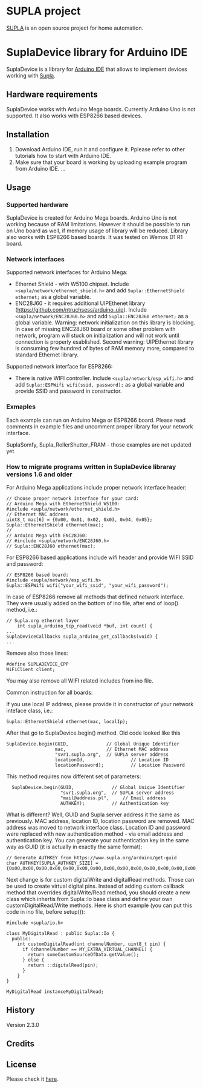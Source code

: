 # SUPLA project

[SUPLA](https://www.supla.org) is an open source project for home automation. 

# SuplaDevice library for Arduino IDE

SuplaDevice is a library for [Arduino IDE](https://www.arduino.cc/en/main/software) that allows to implement devices working with [Supla](https://www.supla.org).

## Hardware requirements

SuplaDevice works with Arduino Mega boards. Currently Arduino Uno is not supported.
It also works with ESP8266 based devices.

## Installation

1. Download Arduino IDE, run it and configure it. Pplease refer to other tutorials how to start with Arduino IDE.
2. Make sure that your board is working by uploading example program from Arduino IDE.
... 

## Usage

### Supported hardware
SuplaDevice is created for Arduino Mega boards. Arduino Uno is not working because of RAM limitations. However it should be possible to run on Uno board as well, 
            if memory usage of library will be reduced.
Library also works with ESP8266 based boards. It was tested on Wemos D1 R1 board.

### Network interfaces
Supported network interfaces for Arduino Mega:
* Ethernet Shield - with W5100 chipset. Include `<supla/network/ethernet_shield.h>` and add `Supla::EthernetShield ethernet;` as a global variable.
* ENC28J60 - it requires additional UIPEthenet library (https://github.com/ntruchsess/arduino_uip). Include `<supla/network/ENC28J60.h>` and 
add `Supla::ENC28J60 ethernet;` as a global variable. Warning: network initialization on this library is blocking. In case of missing ENC28J60 board
or some other problem with network, program will stuck on initialization and will not work until connection is properly esablished.
Second warning: UIPEthernet library is consuming few hundred of bytes of RAM memory more, compared to standard Ethernet library. 

Supported network interface for ESP8266:
* There is native WIFI controller. Include `<supla/network/esp_wifi.h>` and add `Supla::ESPWifi wifi(ssid, password);` as a global variable and provide SSID
and password in constructor.

### Exmaples

Each example can run on Arduino Mega or ESP8266 board. Please read comments in example files and uncomment proper library for your network interface.

SuplaSomfy, Supla_RollerShutter_FRAM - those examples are not updated yet.

### How to migrate programs written in SuplaDevice libraray versions 1.6 and older

For Arduino Mega applications include proper network interface header:
```
// Choose proper network interface for your card:
// Arduino Mega with EthernetShield W5100:
#include <supla/network/ethernet_shield.h>
// Ethernet MAC address
uint8_t mac[6] = {0x00, 0x01, 0x02, 0x03, 0x04, 0x05};
Supla::EthernetShield ethernet(mac);
//
// Arduino Mega with ENC28J60:
// #include <supla/network/ENC28J60.h>
// Supla::ENC28J60 ethernet(mac);

```

For ESP8266 based applications include wifi header and provide WIFI SSID and password:
```
// ESP8266 based board:
#include <supla/network/esp_wifi.h>
Supla::ESPWifi wifi("your_wifi_ssid", "your_wifi_password");
```

In case of ESP8266 remove all methods that defined network interface. They were usually added on the bottom of ino file, after end of loop() method, i.e.:
```
// Supla.org ethernet layer
    int supla_arduino_tcp_read(void *buf, int count) {
...
SuplaDeviceCallbacks supla_arduino_get_callbacks(void) {
...
```

Remove also those lines:
```
#define SUPLADEVICE_CPP
WiFiClient client;
```
You may also remove all WIFI related includes from ino file.

Common instruction for all boards:

If you use local IP address, please provide it in constructor of your network inteface class, i.e.:
```
Supla::EthernetShield ethernet(mac, localIp);
```

After that go to SuplaDevice.begin() method. Old code looked like this
```
SuplaDevice.begin(GUID,              // Global Unique Identifier 
                  mac,               // Ethernet MAC address
                  "svr1.supla.org",  // SUPLA server address
                  locationId,                 // Location ID 
                  locationPassword);          // Location Password
```
This method requires now different set of parameters:
```
  SuplaDevice.begin(GUID,              // Global Unique Identifier 
                    "svr1.supla.org",  // SUPLA server address
                    "mail@address.pl",     // Email address
                    AUTHKEY);          // Authentication key
```
What is different? Well, GUID and Supla server address it the same as previously. MAC address, location ID, location password are removed.
MAC address was moved to network interface class. Location ID and password were replaced with new authentication method - via email address
and authentication key. You can generate your authentication key in the same way as GUID (it is actually in exactly the same format):
```
// Generate AUTHKEY from https://www.supla.org/arduino/get-guid
char AUTHKEY[SUPLA_AUTHKEY_SIZE] =  {0x00,0x00,0x00,0x00,0x00,0x00,0x00,0x00,0x00,0x00,0x00,0x00,0x00,0x00,0x00,0x00};
```

Next change is for custom digitalWrite and digitalRead methods. Those can be used to create virtual digital pins. Instead of adding custom
callback method that overrides digitalWrite/Read method, you should create a new class which inhertis from Supla::Io base class and define
your own customDigitalRead/Write methods. Here is short example (you can put this code in ino file, before setup()):
```
#include <supla/io.h>

class MyDigitalRead : public Supla::Io {
  public:
    int customDigitalRead(int channelNumber, uint8_t pin) {
      if (channelNumber == MY_EXTRA_VIRTUAL_CHANNEL) {
        return someCustomSourceOfData.getValue();
      } else {
        return ::digitalRead(pin);
      }
    }
}

MyDigitalRead instanceMyDigitalRead;
```



## History

Version 2.3.0


## Credits


## License

Please check it [here](https://github.com/SUPLA/supla-cloud/blob/master/LICENSE).

